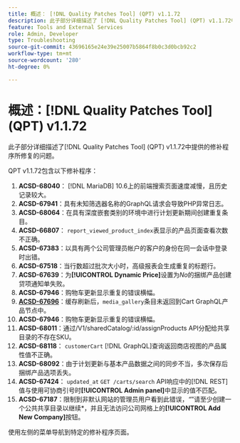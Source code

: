```yaml
---
title: 概述： [!DNL Quality Patches Tool] (QPT) v1.1.72
description: 此子部分详细描述了 [!DNL Quality Patches Tool] (QPT) v1.1.72中提供的修补程序所修复的问题。
feature: Tools and External Services
role: Admin, Developer
type: Troubleshooting
source-git-commit: 43696165e24e39e25007b5864f8b0c3d0bcb92c2
workflow-type: tm+mt
source-wordcount: '280'
ht-degree: 0%

---
```


# 概述：[!DNL Quality Patches Tool] (QPT) v1.1.72

此子部分详细描述了[!DNL Quality Patches Tool] (QPT) v1.1.72中提供的修补程序所修复的问题。

QPT v1.1.72包含以下修补程序：
1. **ACSD-68040**： [!DNL MariaDB] 10.6上的前端搜索页面速度减慢，且历史记录较大。
1. **ACSD-67941**：具有未知筛选器名称的GraphQL请求会导致PHP异常日志。
1. **ACSD-68064**：在具有深度嵌套类别的环境中进行计划更新期间创建重复条目。
1. **ACSD-66807**： `report_viewed_product_index`表显示的产品页面查看次数不正确。
1. **ACSD-67383**：以具有两个公司管理员帐户的客户的身份在同一会话中登录时出错。
1. **ACSD-67518**：当行数超过批次大小时，高级报表会生成重复的标题行。
1. **ACSD-67639**：为&#x200B;**[!UICONTROL Dynamic Price]**&#x200B;设置为&#x200B;*No*&#x200B;的捆绑产品创建贷项通知单失败。
1. **ACSD-67946**：购物车更新显示重复的错误横幅。
1. **[ACSD-67696](/help/tools/quality-patches-tool/patches-available-in-qpt/v1-1-72/acsd-67696.md)**：缓存刷新后，`media_gallery`条目未返回到Cart GraphQL产品节点中。
1. **ACSD-67946**：购物车更新显示重复的错误横幅。
1. **ACSD-68011**：通过/V1/sharedCatalog/:id/assignProducts API分配给共享目录的不存在SKU。
1. **ACSD-68118**： `customerCart` [!DNL GraphQL]查询返回商店视图的产品属性值不正确。
1. **ACSD-68092**：由于计划更新与基本产品数据之间的同步不当，多次保存后捆绑产品选项丢失。
1. **ACSD-67424**： `updated_at` `GET /carts/search` API响应中的[!DNL REST]值与使用可协商引号时&#x200B;**[!UICONTROL Admin panel]**&#x200B;中显示的值不匹配。
1. **ACSD-67187**：限制到非默认网站的管理员用户看到此错误，*“*”请至少创建一个公共共享目录以继续*，并且无法访问公司网格上的&#x200B;**[!UICONTROL Add New Company]**&#x200B;按钮。

使用左侧的菜单导航到特定的修补程序页面。

